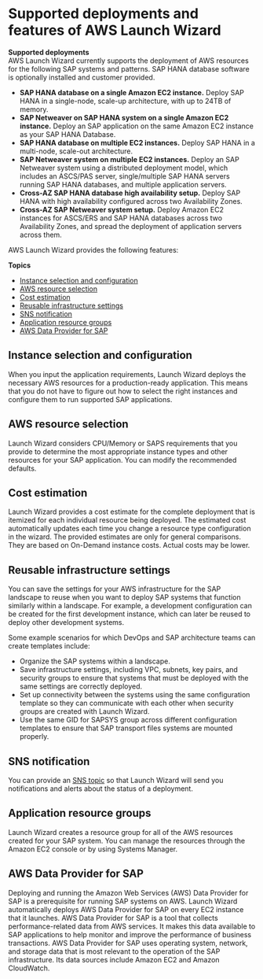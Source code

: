 # Supported deployments and features of AWS Launch Wizard<a name="launch-wizard-sap-deployments"></a>

**Supported deployments**  
AWS Launch Wizard currently supports the deployment of AWS resources for the following SAP systems and patterns\. SAP HANA database software is optionally installed and customer provided\. 
+ **SAP HANA database on a single Amazon EC2 instance\.** Deploy SAP HANA in a single\-node, scale\-up architecture, with up to 24TB of memory\.
+ **SAP Netweaver on SAP HANA system on a single Amazon EC2 instance\.** Deploy an SAP application on the same Amazon EC2 instance as your SAP HANA Database\. 
+ **SAP HANA database on multiple EC2 instances\.** Deploy SAP HANA in a multi\-node, scale\-out architecture\.
+ **SAP Netweaver system on multiple EC2 instances\.** Deploy an SAP Netweaver system using a distributed deployment model, which includes an ASCS/PAS server, single/multiple SAP HANA servers running SAP HANA databases, and multiple application servers\.
+ **Cross\-AZ SAP HANA database high availability setup\.** Deploy SAP HANA with high availability configured across two Availability Zones\. 
+ **Cross\-AZ SAP Netweaver system setup\.** Deploy Amazon EC2 instances for ASCS/ERS and SAP HANA databases across two Availability Zones, and spread the deployment of application servers across them\.

AWS Launch Wizard provides the following features:

**Topics**
+ [Instance selection and configuration](#launch-wizard-sap-features-app-deployment)
+ [AWS resource selection](#launch-wizard-sap-features-resource-selection)
+ [Cost estimation](#launch-wizard-sap-features-cost)
+ [Reusable infrastructure settings](#launch-wizard-sap-features-code-templates)
+ [SNS notification](#launch-wizard-sap-features-sns)
+ [Application resource groups](#launch-wizard-sap-features-resource-groups)
+ [AWS Data Provider for SAP](#launch-wizard-sap-features-data-provider)

## Instance selection and configuration<a name="launch-wizard-sap-features-app-deployment"></a>

When you input the application requirements, Launch Wizard deploys the necessary AWS resources for a production\-ready application\. This means that you do not have to figure out how to select the right instances and configure them to run supported SAP applications\. 

## AWS resource selection<a name="launch-wizard-sap-features-resource-selection"></a>

Launch Wizard considers CPU/Memory or SAPS requirements that you provide to determine the most appropriate instance types and other resources for your SAP application\. You can modify the recommended defaults\. 

## Cost estimation<a name="launch-wizard-sap-features-cost"></a>

Launch Wizard provides a cost estimate for the complete deployment that is itemized for each individual resource being deployed\. The estimated cost automatically updates each time you change a resource type configuration in the wizard\. The provided estimates are only for general comparisons\. They are based on On\-Demand instance costs\. Actual costs may be lower\.

## Reusable infrastructure settings<a name="launch-wizard-sap-features-code-templates"></a>

You can save the settings for your AWS infrastructure for the SAP landscape to reuse when you want to deploy SAP systems that function similarly within a landscape\. For example, a development configuration can be created for the first development instance, which can later be reused to deploy other development systems\.

Some example scenarios for which DevOps and SAP architecture teams can create templates include:
+ Organize the SAP systems within a landscape\.
+ Save infrastructure settings, including VPC, subnets, key pairs, and security groups to ensure that systems that must be deployed with the same settings are correctly deployed\. 
+ Set up connectivity between the systems using the same configuration template so they can communicate with each other when security groups are created with Launch Wizard\.
+ Use the same GID for SAPSYS group across different configuration templates to ensure that SAP transport files systems are mounted properly\.

## SNS notification<a name="launch-wizard-sap-features-sns"></a>

You can provide an [ SNS topic](https://docs.aws.amazon.com/sns/latest/dg/welcome.html) so that Launch Wizard will send you notifications and alerts about the status of a deployment\.

## Application resource groups<a name="launch-wizard-sap-features-resource-groups"></a>

Launch Wizard creates a resource group for all of the AWS resources created for your SAP system\. You can manage the resources through the Amazon EC2 console or by using Systems Manager\.

## AWS Data Provider for SAP<a name="launch-wizard-sap-features-data-provider"></a>

Deploying and running the Amazon Web Services \(AWS\) Data Provider for SAP is a prerequisite for running SAP systems on AWS\. Launch Wizard automatically deploys AWS Data Provider for SAP on every EC2 instance that it launches\. AWS Data Provider for SAP is a tool that collects performance\-related data from AWS services\. It makes this data available to SAP applications to help monitor and improve the performance of business transactions\. AWS Data Provider for SAP uses operating system, network, and storage data that is most relevant to the operation of the SAP infrastructure\. Its data sources include Amazon EC2 and Amazon CloudWatch\. 